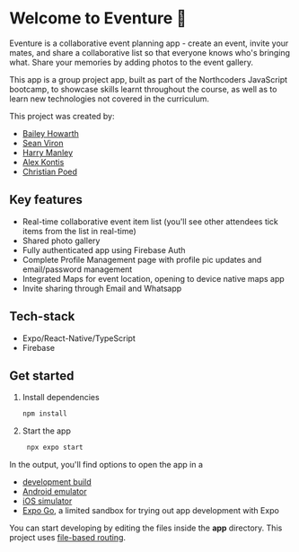 # Welcome to Eventure 👋

Eventure is a collaborative event planning app - create an event, invite your mates, and share a collaborative list so that everyone knows who's bringing what. Share your memories by adding photos to the event gallery.

This app is a group project app, built as part of the Northcoders JavaScript bootcamp, to showcase skills learnt throughout the course, as well as to learn new technologies not covered in the curriculum.

This project was created by:

- [Bailey Howarth](https://github.com/BaileyCrow)
- [Sean Viron](https://github.com/SViron00)
- [Harry Manley](https://github.com/HarryLFManley)
- [Alex Kontis](https://github.com/lexkon)
- [Christian Poed](https://github.com/chris-poed)

## Key features

- Real-time collaborative event item list (you'll see other attendees tick items from the list in real-time)
- Shared photo gallery
- Fully authenticated app using Firebase Auth
- Complete Profile Management page with profile pic updates and email/password management
- Integrated Maps for event location, opening to device native maps app
- Invite sharing through Email and Whatsapp

## Tech-stack

- Expo/React-Native/TypeScript
- Firebase

## Get started

1. Install dependencies

   ```bash
   npm install
   ```

2. Start the app

   ```bash
    npx expo start
   ```

In the output, you'll find options to open the app in a

- [development build](https://docs.expo.dev/develop/development-builds/introduction/)
- [Android emulator](https://docs.expo.dev/workflow/android-studio-emulator/)
- [iOS simulator](https://docs.expo.dev/workflow/ios-simulator/)
- [Expo Go](https://expo.dev/go), a limited sandbox for trying out app development with Expo

You can start developing by editing the files inside the **app** directory. This project uses [file-based routing](https://docs.expo.dev/router/introduction).
